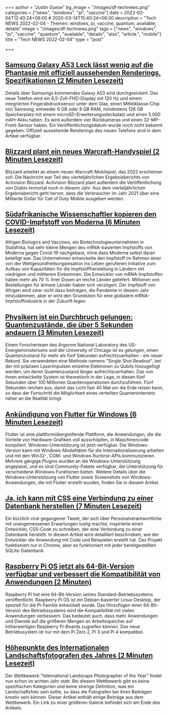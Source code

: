 +++
author = "Justin Guese"
bg_image = "/images/df-technews.png"
categories = ["news", "windows", "pi", "vaccine"]
date = 2022-02-04T12:40:24+06:00 # 2020-03-14T15:40:24+06:00
description = "Tech NEWS 2022-02-04 - Themen: windows, pi, vaccine, quantum, available, details"
image = "/images/df-technews.png"
tags = ["news", "windows", "pi", "vaccine", "quantum", "available", "details", "also", "article.", "mobile"]
title = "Tech NEWS 2022-02-04"
type = "post"

+++

## [Samsung Galaxy A53 Leck lässt wenig auf die Phantasie mit offiziell aussehenden Renderings, Spezifikationen (2 Minuten Lesezeit)](https://9to5google.com/2022/02/03/galaxy-a53-specs-leak-renders/)

 Details über Samsungs kommendes Galaxy A53 sind durchgesickert. Das neue Telefon wird ein 6,5-Zoll-FHD-Display mit 120 Hz und einem integrierten Fingerabdrucksensor unter dem Glas, einen Mittelklasse-Chip von Samsung, entweder 6 GB oder 8 GB RAM, mindestens 128 GB Speicherplatz mit einem microSD-Erweiterungssteckplatz und einen 5.000 mAH-Akku haben. Es wird außerdem vier Rückkameras und einen 32-MP-Front-Sensor haben. Ein Veröffentlichungsdatum wurde noch nicht bekannt gegeben. Offiziell aussehende Renderings des neuen Telefons sind in dem Artikel verfügbar.

## [Blizzard plant ein neues Warcraft-Handyspiel (2 Minuten Lesezeit)](https://www.theverge.com/2022/2/3/22916663/activision-blizzard-warcraft-mobile-game-2022-release-date)

 Blizzard arbeitet an einem neuen Warcraft-Mobilspiel, das 2022 erscheinen soll. Die Nachricht war Teil des vierteljährlichen Ergebnisberichts von Activision Blizzard. Activision Blizzard plant außerdem die Veröffentlichung von Diablo Immortal noch in diesem Jahr. Aus dem vierteljährlichen Ergebnisbericht geht hervor, dass die Verbraucher im Jahr 2021 über eine Milliarde Dollar für Call of Duty Mobile ausgeben werden.

## [Südafrikanische Wissenschaftler kopieren den COVID-Impfstoff von Moderna (6 Minuten Lesezeit)](https://www.nature.com/articles/d41586-022-00293-2)

 Afrigen Biologics and Vaccines, ein Biotechnologieunternehmen in Südafrika, hat sehr kleine Mengen des mRNA-basierten Impfstoffs von Moderna gegen Covid-19 nachgebaut, ohne dass Moderna selbst daran beteiligt war. Das Unternehmen entwickelte den Impfstoff im Rahmen einer von der Weltgesundheitsorganisation ins Leben gerufenen Initiative zum Aufbau von Kapazitäten für die Impfstoffherstellung in Ländern mit niedrigem und mittlerem Einkommen. Die Entwickler von mRNA-Impfstoffen haben mehr als 70 % ihrer Dosen an reiche Länder geliefert. Millionen von Bestellungen für ärmere Länder haben sich verzögert. Der Impfstoff von Afrigen wird zwar nicht dazu beitragen, die Pandemie in diesem Jahr einzudämmen, aber er wird den Grundstein für eine globalere mRNA-Impfstoffindustrie in der Zukunft legen.

## [Physikern ist ein Durchbruch gelungen: Quantenzustände, die über 5 Sekunden andauern (3 Minuten Lesezeit)](https://interestingengineering.com/quatum-state-over-5-seconds)

 Einem Forscherteam des Argonne National Laboratory des US-Energieministeriums und der University of Chicago ist es gelungen, einen Quantenzustand für mehr als fünf Sekunden aufrechtzuerhalten - ein neuer Rekord. Sie verwendeten eine Methode namens "Single Shot Readout", bei der mit präzisen Laserimpulsen einzelne Elektronen zu Qubits hinzugefügt werden, um deren Quantenzustand länger aufrechtzuerhalten. Das von ihnen entwickelte System ist theoretisch in der Lage, in diesen fünf Sekunden über 100 Millionen Quantenoperationen durchzuführen. Fünf Sekunden reichen aus, damit das Licht fast 40 Mal um die Erde reisen kann, so dass der Fortschritt die Möglichkeit eines verteilten Quanteninternets näher an die Realität bringt.

## [Ankündigung von Flutter für Windows (6 Minuten Lesezeit)](https://medium.com/flutter/announcing-flutter-for-windows-6979d0d01fed)

 Flutter ist eine plattformübergreifende Plattform, die Anwendungen, die die Vorteile von Hardware-Grafiken voll ausschöpfen, in Maschinencode kompiliert. Windows-Unterstützung ist jetzt verfügbar. Die Windows-Version kann mit Windows-Modalitäten für die Internationalisierung arbeiten und mit den Win32-, COM- und Windows Runtime-APIs kommunizieren. Mehrere gängige Plugins wurden an die Windows-Unterstützung angepasst, und es sind Community-Pakete verfügbar, die Unterstützung für verschiedene Windows-Funktionen bieten. Weitere Details über die Windows-Unterstützung von Flutter sowie Screenshots von Windows-Anwendungen, die mit Flutter erstellt wurden, finden Sie in diesem Artikel.

## [Ja, ich kann mit CSS eine Verbindung zu einer Datenbank herstellen (7 Minuten Lesezeit)](https://bit.ly/3301Vze/1/0100017ec46d57bc-bc2e1a13-3043-49f4-af44-b5c8e6e2c83e-000000/YPlObx1JeBVJKW75_gzXKAGyggcMDCkH_fGJ53skQVg=235)

 Ein kürzlich viral gegangener Tweet, der sich über Personalverantwortliche mit unangemessenen Erwartungen lustig machte, inspirierte einen Entwickler, CSS-Code zu schreiben, der eine Verbindung zu einer Datenbank herstellt. In diesem Artikel wird detailliert beschrieben, wie der Entwickler die Anwendung mit Code und Beispielen erstellt hat. Das Projekt funktioniert nur in Chrome, aber es funktioniert mit jeder bereitgestellten SQLite-Datenbank.

## [Raspberry Pi OS jetzt als 64-Bit-Version verfügbar und verbessert die Kompatibilität von Anwendungen (2 Minuten)](https://www.xda-developers.com/raspberry-pi-os-64-bit/)

 Raspberry Pi hat eine 64-Bit-Version seines Standard-Betriebssystems veröffentlicht. Raspberry Pi OS ist ein Debian-basierter Linux-Desktop, der speziell für die Pi-Familie entwickelt wurde. Das Hinzufügen einer 64-Bit-Version des Betriebssystems wird die Kompatibilität mit vielen Anwendungen verbessern. Das bedeutet auch, dass mehr Anwendungen und Dienste auf die größeren Mengen an Arbeitsspeicher auf höherwertigen Raspberry Pi-Boards zugreifen können. Das neue Betriebssystem ist nur mit dem Pi Zero 2, Pi 3 und Pi 4 kompatibel.

## [Höhepunkte des Internationalen Landschaftsfotografen des Jahres (2 Minuten Lesezeit)](https://newatlas.com/photography/international-landscape-photography-awards-2021-winners/)

 Der Wettbewerb "International Landscape Photographer of the Year" findet nun schon im achten Jahr statt. Bei diesem Wettbewerb gibt es keine spezifischen Kategorien und keine strenge Definition, was ein Landschaftsfoto sein sollte, so dass die Fotografen bei ihren Beiträgen kreativ sein können. Dieser Artikel enthält einige Beiträge aus dem Wettbewerb. Ein Link zu einer größeren Galerie befindet sich am Ende des Artikels.

